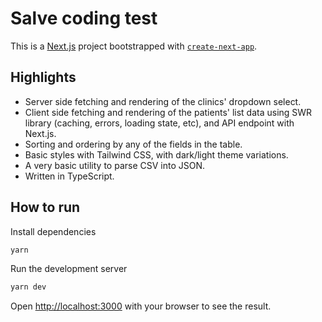 # Salve coding test

This is a [Next.js](https://nextjs.org/) project bootstrapped with [`create-next-app`](https://github.com/vercel/next.js/tree/canary/packages/create-next-app).

## Highlights

- Server side fetching and rendering of the clinics' dropdown select.
- Client side fetching and rendering of the patients' list data using SWR library (caching, errors, loading state, etc), and API endpoint with Next.js.
- Sorting and ordering by any of the fields in the table.
- Basic styles with Tailwind CSS, with dark/light theme variations.
- A very basic utility to parse CSV into JSON.
- Written in TypeScript.

## How to run

Install dependencies

```bash
yarn
```

Run the development server

```bash
yarn dev
```

Open [http://localhost:3000](http://localhost:3000) with your browser to see the result.
